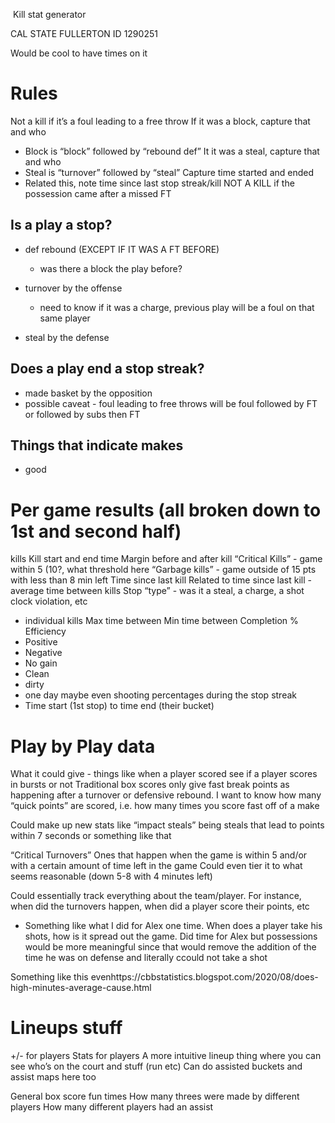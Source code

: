  Kill stat generator

CAL STATE FULLERTON ID
1290251

Would be cool to have times on it

# Rules
Not a kill if it’s a foul leading to a free throw
If it was a block, capture that and who
  - Block is “block” followed by “rebound def”
It it was a steal, capture that and who
  - Steal is “turnover” followed by “steal”
Capture time started and ended
- Related this, note time since last stop streak/kill
NOT A KILL if the possession came after a missed FT

## Is a play a stop?
  - def rebound (EXCEPT IF IT WAS A FT BEFORE)
    - was there a block the play before?

  - turnover by the offense
    - need to know if it was a charge, previous play will be a foul on that same player
  - steal by the defense

## Does a play end a stop streak?
 - made basket by the opposition
 - possible caveat - foul leading to free throws
	will be foul followed by FT or followed by subs then FT

## Things that indicate makes
 - good

# Per game results (all broken down to 1st and second half)
kills
Kill start and end time
Margin before and after kill
“Critical Kills” - game within 5 (10?, what threshold here
“Garbage kills” - game outside of 15 pts with less than 8 min left
Time since last kill
Related to time since last kill - average time between kills
Stop “type” - was it a steal, a charge, a shot clock violation, etc
  - individual kills
Max time between
Min time between
Completion %
Efficiency
- Positive
- Negative
- No gain
- Clean
- dirty
- one day maybe even shooting percentages during the stop streak
- Time start (1st stop) to time end (their bucket)

# Play by Play data
What it could give - things like when a player scored see if a player scores in bursts or not
Traditional box scores only give fast break points as happening after a turnover or defensive rebound. I want to know how many “quick points” are scored, i.e. how many times you score fast off of a make

Could make up new stats like “impact steals” being steals that lead to points within 7 seconds or something like that

“Critical Turnovers”
Ones that happen when the game is within 5 and/or with a certain amount of time left in the game
Could even tier it to what seems reasonable (down 5-8 with 4 minutes left)

Could essentially track everything about the team/player. For instance, when did the turnovers happen, when did a player score their points, etc
  - Something like what I did for Alex one time. When does a player take his shots, how is it spread out the game. Did time for Alex but possessions would be more meaningful since that would remove the addition of the time he was on defense and literally ccould not take a shot

Something like this evenhttps://cbbstatistics.blogspot.com/2020/08/does-high-minutes-average-cause.html


# Lineups stuff
+/- for players
Stats for players
A more intuitive lineup thing where you can see who’s on the court and stuff (run etc)
Can do assisted buckets and assist maps here too

General box score fun times
How many threes were made by different players
How many different players had an assist
